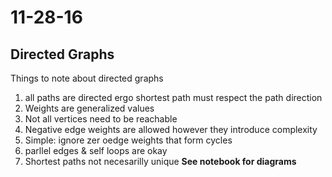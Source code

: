 # 11-28-16

## Directed Graphs
Things to note about directed graphs
1. all paths are directed ergo shortest path must respect the path direction
2. Weights are generalized values
3. Not all vertices need to be reachable
4. Negative edge weights are allowed however they introduce complexity  
5. Simple: ignore zer oedge weights that form cycles
6. parllel edges & self loops are okay
7. Shortest paths not necesarilly unique 
**See notebook for diagrams**
